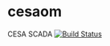 # cesaom
CESA SCADA
[![Build Status](https://travis-ci.com/pukup/cesaom.svg?branch=master)](https://travis-ci.com/pukup/cesaom)
